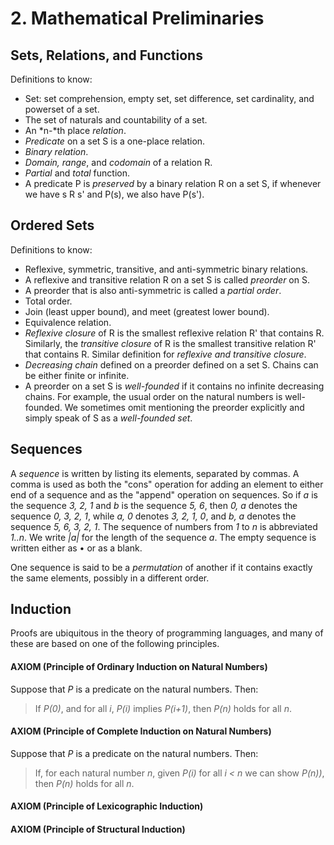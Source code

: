 # 2. Mathematical Preliminaries

## Sets, Relations, and Functions
Definitions to know:
  - Set: set comprehension, empty set, set difference, set cardinality, and
    powerset of a set.
  - The set of naturals and countability of a set.
  - An *n-*th place *relation*.
  - *Predicate* on a set S is a one-place relation.
  - *Binary relation*.
  - *Domain, range*, and *codomain* of a relation R.
  - *Partial* and *total* function.
  - A predicate P is *preserved* by a binary relation R on a set S, if whenever
    we have s R s' and P(s), we also have P(s').

## Ordered Sets
Definitions to know:
  - Reflexive, symmetric, transitive, and anti-symmetric binary relations.
  - A reflexive and transitive relation R on a set S is called *preorder* on S.
  - A preorder that is also anti-symmetric is called a *partial order*.
  - Total order.
  - Join (least upper bound), and meet (greatest lower bound).
  - Equivalence relation.
  - *Reflexive closure* of R is the smallest reflexive relation R' that
    contains R. Similarly, the *transitive closure* of R is the smallest
    transitive relation R' that contains R. Similar definition for *reflexive
    and transitive closure*.
  - *Decreasing chain* defined on a preorder defined on a set S. Chains can
    be either finite or infinite.
  - A preorder on a set S is *well-founded* if it contains no infinite
    decreasing chains. For example, the usual order on the natural numbers is
    well-founded. We sometimes omit mentioning the preorder explicitly and
    simply speak of S as a *well-founded set*.

## Sequences
A *sequence* is written by listing its elements, separated by commas. A comma
is used as both the "cons" operation for adding an element to either end of a
sequence and as the "append" operation on sequences. So if *a* is the sequence
*3, 2, 1* and *b* is the sequence *5, 6*, then *0, a* denotes the sequence
*0, 3, 2, 1*, while *a, 0* denotes *3, 2, 1, 0*, and *b, a* denotes the
sequence *5, 6, 3, 2, 1*. The sequence of numbers from *1* to *n* is
abbreviated *1..n*. We write *|a|* for the length of the sequence *a*. The
empty sequence is written either as • or as a blank.

One sequence is said to be a *permutation* of another if it contains exactly
the same elements, possibly in a different order.

## Induction
Proofs are ubiquitous in the theory of programming languages, and many of
these are based on one of the following principles.

#### AXIOM (Principle of Ordinary Induction on Natural Numbers)
Suppose that *P* is a predicate on the natural numbers. Then:

> If *P(0)*, and for all *i*, *P(i)* implies *P(i+1)*,
> then *P(n)* holds for all *n*.

#### AXIOM (Principle of Complete Induction on Natural Numbers)
Suppose that *P* is a predicate on the natural numbers. Then:

> If, for each natural number *n*,
>   given *P(i)* for all *i < n*
>   we can show *P(n))*,
> then *P(n)* holds for all *n*.

#### AXIOM (Principle of Lexicographic Induction)

#### AXIOM (Principle of Structural Induction)

